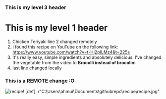 ### This is my level 3 header
# This is my level 1 header

1. Chicken Teriyaki line 2 changed remotely
2. I found this recipe on YouTube on the following link: https://www.youtube.com/watch?v=t-Hj2pILMz4&t=225s
3. It's really easy, simple ingredients and absolutely delicious. I've changed the vegetable from the video to **Brocolli instead of brocolini**
4. last line changed locally

### This is a REMOTE change :O

![recipe!](C:\Users\ahmui\Documents\githubrepo\recipe\recipe.jpg)
[def]: r"C:\Users\ahmui\Documents\githubrepo\recipe\recipe.jpg"